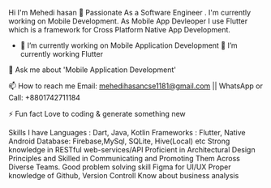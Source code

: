 Hi  I'm Mehedi hasan 💫
Passionate As a Software Engineer . I'm currently working on Mobile Development. As Mobile App Devleoper I use Flutter which is a framework for Cross Platform Native App Development.


- 🔭 I’m currently working on Mobile Application Development
🌱 I’m currently working Flutter

💬 Ask me about 'Mobile Application Development'

📫 How to reach me Email: mehedihasancse1181@gmail.com || WhatsApp or Call: +8801742711184

⚡ Fun fact Love to coding & generate something new

Skills I have
Languages : Dart, Java, Kotlin
Frameworks : Flutter, Native Android
Database: Firebase,MySql, SQLite, Hive(Local) etc
Strong knowledge in RESTful web-services/API
Proficient in Architectural Design Principles and Skilled in Communicating and Promoting Them Across Diverse Teams.
Good problem solving skill
Figma for UI/UX
Proper knowledge of Github, Version Controll
Know about business analysis
